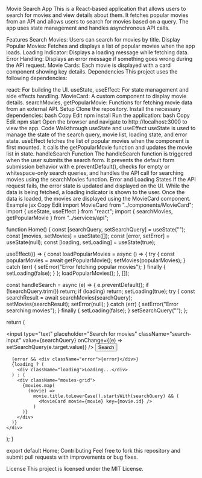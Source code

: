 Movie Search App
This is a React-based application that allows users to search for movies and view details about them. It fetches popular movies from an API and allows users to search for movies based on a query. The app uses state management and handles asynchronous API calls.

Features
Search Movies: Users can search for movies by title.
Display Popular Movies: Fetches and displays a list of popular movies when the app loads.
Loading Indicator: Displays a loading message while fetching data.
Error Handling: Displays an error message if something goes wrong during the API request.
Movie Cards: Each movie is displayed with a card component showing key details.
Dependencies
This project uses the following dependencies:

react: For building the UI.
useState, useEffect: For state management and side effects handling.
MovieCard: A custom component to display movie details.
searchMovies, getPopularMovie: Functions for fetching movie data from an external API.
Setup
Clone the repository.
Install the necessary dependencies:
bash
Copy
Edit
npm install
Run the application:
bash
Copy
Edit
npm start
Open the browser and navigate to http://localhost:3000 to view the app.
Code Walkthrough
useState and useEffect
useState is used to manage the state of the search query, movie list, loading state, and error state.
useEffect fetches the list of popular movies when the component is first mounted. It calls the getPopularMovie function and updates the movie list in state.
handleSearch Function
The handleSearch function is triggered when the user submits the search form. It prevents the default form submission behavior with e.preventDefault(), checks for empty or whitespace-only search queries, and handles the API call for searching movies using the searchMovies function.
Error and Loading States
If the API request fails, the error state is updated and displayed on the UI.
While the data is being fetched, a loading indicator is shown to the user.
Once the data is loaded, the movies are displayed using the MovieCard component.
Example
jsx
Copy
Edit
import MovieCard from "../components/MovieCard";
import { useState, useEffect } from "react";
import { searchMovies, getPopularMovie } from "../services/api";

function Home() {
  const [searchQuery, setSearchQuery] = useState("");
  const [movies, setMovies] = useState([]);
  const [error, setError] = useState(null);
  const [loading, setLoading] = useState(true);

  useEffect(() => {
    const loadPopularMovies = async () => {
      try {
        const popularMovies = await getPopularMovie();
        setMovies(popularMovies);
      } catch (err) {
        setError("Error fetching popular movies");
      } finally {
        setLoading(false);
      }
    };
    loadPopularMovies();
  }, []);

  const handleSearch = async (e) => {
    e.preventDefault();
    if (!searchQuery.trim()) return;
    if (loading) return;
    setLoading(true);
    try {
      const searchResult = await searchMovies(searchQuery);
      setMovies(searchResult);
      setError(null);
    } catch (err) {
      setError("Error searching movies");
    } finally {
      setLoading(false);
    }
    setSearchQuery("");
  };

  return (
    <div className="home">
      <form onSubmit={handleSearch} className="search-form">
        <input
          type="text"
          placeholder="Search for movies"
          className="search-input"
          value={searchQuery}
          onChange={(e) => setSearchQuery(e.target.value)}
        />
        <button type="submit" className="search-button">
          Search
        </button>
      </form>

      {error && <div className="error">{error}</div>}
      {loading ? (
        <div className="loading">Loading...</div>
      ) : (
        <div className="movies-grid">
          {movies.map(
            (movie) =>
              movie.title.toLowerCase().startsWith(searchQuery) && (
                <MovieCard movie={movie} key={movie.id} />
              )
          )}
        </div>
      )}
    </div>
  );
}

export default Home;
Contributing
Feel free to fork this repository and submit pull requests with improvements or bug fixes.

License
This project is licensed under the MIT License.
 
 
